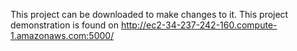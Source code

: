 This project can be downloaded to make changes to it.
This project demonstration is found on http://ec2-34-237-242-160.compute-1.amazonaws.com:5000/
